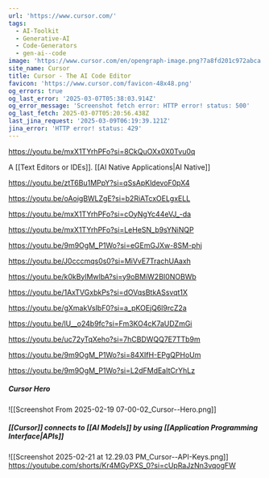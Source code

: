 ```yaml
---
url: 'https://www.cursor.com/'
tags:
  - AI-Toolkit
  - Generative-AI
  - Code-Generators
  - gen-ai--code
image: 'https://www.cursor.com/en/opengraph-image.png?7a8fd201c972abca'
site_name: Cursor
title: Cursor - The AI Code Editor
favicon: 'https://www.cursor.com/favicon-48x48.png'
og_errors: true
og_last_error: '2025-03-07T05:38:03.914Z'
og_error_message: 'Screenshot fetch error: HTTP error! status: 500'
og_last_fetch: 2025-03-07T05:20:56.438Z
last_jina_request: '2025-03-09T06:19:39.121Z'
jina_error: 'HTTP error! status: 429'
---
```


https://youtu.be/mxX1TYrhPFo?si=8CkQuOXx0X0Tvu0q

A [[Text Editors or IDEs]].  [[AI Native Applications|AI Native]]

https://youtu.be/ztT6Bu1MPpY?si=qSsApKldevoF0pX4

https://youtu.be/oAoigBWLZgE?si=b2RiATcxOELgxELL

https://youtu.be/mxX1TYrhPFo?si=cOyNgYc44eVJ_-da

https://youtu.be/mxX1TYrhPFo?si=LeHeSN_b9sYNiNQP

https://youtu.be/9m9OgM_P1Wo?si=eGEmGJXw-8SM-phj

https://youtu.be/J0cccmqs0s0?si=MiVvE7TrachUAaxh

https://youtu.be/k0kBylMwlbA?si=y9oBMiW2BI0NOBWb

https://youtu.be/1AxTVGxbkPs?si=dOVqsBtkASsvqt1X

https://youtu.be/gXmakVsIbF0?si=a_pKOEjQ6l9rcZ2a

https://youtu.be/lU__o24b9fc?si=Fm3KO4cK7aUDZmGi

https://youtu.be/uc72yTqXeho?si=7hCBDWQQ7E7TTb9m

https://youtu.be/9m9OgM_P1Wo?si=84XIfH-EPgQPHoUm

https://youtu.be/9m9OgM_P1Wo?si=L2dFMdEaItCrYhLz
##### Cursor Hero
![[Screenshot From 2025-02-19 07-00-02_Cursor--Hero.png]]

##### [[Cursor]] connects to [[AI Models]] by using [[Application Programming Interface|APIs]]
![[Screenshot 2025-02-21 at 12.29.03 PM_Cursor--API-Keys.png]]
https://youtube.com/shorts/Kr4MGyPXS_0?si=cUpRaJzNn3vqogFW
